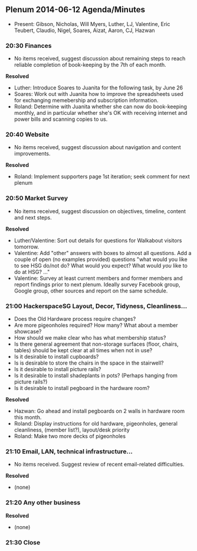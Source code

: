 ## Plenum 2014-06-12 Agenda/Minutes

- Present: Gibson, Nicholas, Will Myers, Luther, LJ, Valentine, Eric Teubert, Claudio, Nigel, Soares, Aizat, Aaron, CJ, Hazwan

### 20:30 Finances

- No items received, suggest discussion about remaining steps to reach reliable completion of book-keeping by the 7th of each month.

**Resolved**

- Luther: Introduce Soares to Juanita for the following task, by June 26
- Soares: Work out with Juanita how to improve the spreadsheets used for exchanging memebership and subscription information.
- Roland: Determine with Juanita whether she can now do book-keeping monthly, and in particular whether she's OK with receiving internet and power bills and scanning copies to us.

### 20:40 Website

- No items received, suggest discussion about navigation and content improvements.

**Resolved**

- Roland: Implement supporters page 1st iteration; seek comment for next plenum

### 20:50 Market Survey

- No items received, suggest discussion on objectives, timeline, content and next steps.

**Resolved**

- Luther/Valentine: Sort out details for questions for Walkabout visitors tomorrow.
- Valentine: Add "other" answers with boxes to almost all questions. Add a couple of open (no examples provided) questions "what would you like to see HSG do/not do? What would you expect? What would *you* like to do at HSG? ..."
- Valentine: Survey at least current members and former members and report findings prior to next plenum. Ideally survey Facebook group, Google group, other sources and report on the same schedule.

### 21:00 HackerspaceSG Layout, Decor, Tidyness, Cleanliness...

- Does the Old Hardware process require changes?
- Are more pigeonholes required? How many? What about a member showcase?
- How should we make clear who has what membership status?
- Is there general agreement that non-storage surfaces (floor, chairs, tables) should be kept clear at all times when not in use?
- Is it desirable to install cupboards?
- Is is desirable to store the chairs in the space in the stairwell?
- Is it desirable to install picture rails?
- Is it desirable to install shadeplants in pots? (Perhaps hanging from picture rails?)
- Is it desirable to install pegboard in the hardware room?

**Resolved**

- Hazwan: Go ahead and install pegboards on 2 walls in hardware room this month.
- Roland: Display instructions for old hardware, pigeonholes, general cleanliness, (member list?), layout/desk priority
- Roland: Make two more decks of pigeonholes

### 21:10 Email, LAN, technical infrastructure...

- No items received. Suggest review of recent email-related difficulties.

**Resolved**

- (none)

### 21:20 Any other business

**Resolved**

- (none)

### 21:30 Close
